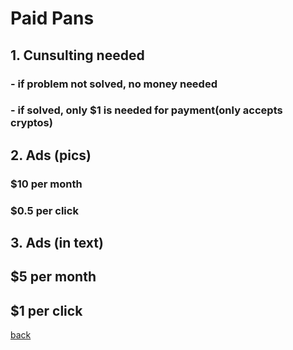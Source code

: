 # Paid Pans
## 1. Cunsulting needed
### - if problem not solved, no money needed
### - if solved, only $1 is needed for payment(only accepts cryptos)
## 2. Ads (pics)
### $10 per month
### $0.5 per click
## 3. Ads (in text)
## $5 per month
## $1 per click
[back](https://qqiumax.github.io/home/)


